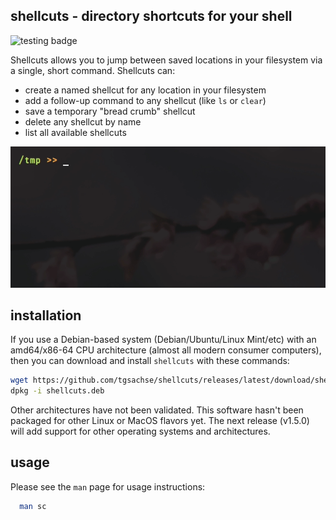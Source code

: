 ## shellcuts - directory shortcuts for your shell

![testing badge](https://github.com/tgsachse/shellcuts/workflows/Tests/badge.svg)

Shellcuts allows you to jump between saved locations in your filesystem via a single, short command. Shellcuts can:

- create a named shellcut for any location in your filesystem
- add a follow-up command to any shellcut (like `ls` or `clear`)
- save a temporary "bread crumb" shellcut
- delete any shellcut by name
- list all available shellcuts

![demonstration GIF](DEMO.gif)

## installation
If you use a Debian-based system (Debian/Ubuntu/Linux Mint/etc) with an amd64/x86-64 CPU architecture (almost all modern consumer computers), then you can download and install `shellcuts` with these commands:
```sh
wget https://github.com/tgsachse/shellcuts/releases/latest/download/shellcuts.deb
dpkg -i shellcuts.deb
```
Other architectures have not been validated. This software hasn't been packaged for other Linux or MacOS flavors yet. The next release (v1.5.0) will add support for other operating systems and architectures.

usage
-----
Please see the `man` page for usage instructions:
```sh
  man sc
```

